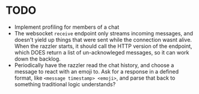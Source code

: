 # TODO

- Implement profiling for members of a chat
- The websocket `receive` endpoint only streams incoming messages, and doesn't yield up things that were sent while the connection wasnt alive. When the razzler starts, it should call the HTTP version of the endpoint, which DOES return a list of un-acknowleged messages, so it can work down the backlog.
- Periodically have the razzler read the chat history, and choose a message to react with an emoji to. Ask for a response in a defined format, like `<message timestamp> <emoji>`, and parse that back to something traditional logic understands?
